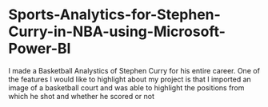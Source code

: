 # Sports-Analytics-for-Stephen-Curry-in-NBA-using-Microsoft-Power-BI
I made a Basketball Analystics of Stephen Curry for his entire career. One of the features I would like to highlight about my project is that I imported an image of a basketball court and was able to highlight the positions from which he shot and whether he scored or not

